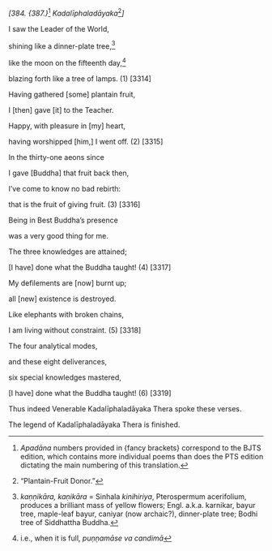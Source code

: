 *\[384. {387.}*[^1] *Kadalīphaladāyaka*[^2]*\]*

I saw the Leader of the World,

shining like a dinner-plate tree,[^3]

like the moon on the fifteenth day,[^4]

blazing forth like a tree of lamps. (1) \[3314\]

Having gathered \[some\] plantain fruit,

I \[then\] gave \[it\] to the Teacher.

Happy, with pleasure in \[my\] heart,

having worshipped \[him,\] I went off. (2) \[3315\]

In the thirty-one aeons since

I gave \[Buddha\] that fruit back then,

I’ve come to know no bad rebirth:

that is the fruit of giving fruit. (3) \[3316\]

Being in Best Buddha’s presence

was a very good thing for me.

The three knowledges are attained;

\[I have\] done what the Buddha taught! (4) \[3317\]

My defilements are \[now\] burnt up;

all \[new\] existence is destroyed.

Like elephants with broken chains,

I am living without constraint. (5) \[3318\]

The four analytical modes,

and these eight deliverances,

six special knowledges mastered,

\[I have\] done what the Buddha taught! (6) \[3319\]

Thus indeed Venerable Kadalīphaladāyaka Thera spoke these verses.

The legend of Kadalīphaladāyaka Thera is finished.

[^1]: *Apadāna* numbers provided in {fancy brackets} correspond to the
    BJTS edition, which contains more individual poems than does the PTS
    edition dictating the main numbering of this translation.

[^2]: “Plantain-Fruit Donor.”

[^3]: *kaṇṇikāra, kaṇikāra* = Sinhala *kinihiriya*, Pterospermum
    acerifolium, produces a brilliant mass of yellow flowers; Engl.
    a.k.a. karnikar, bayur tree, maple-leaf bayur, caniyar (now
    archaic?), dinner-plate tree; Bodhi tree of Siddhattha Buddha.

[^4]: i.e., when it is full, *puṇṇamāse va candimā*
